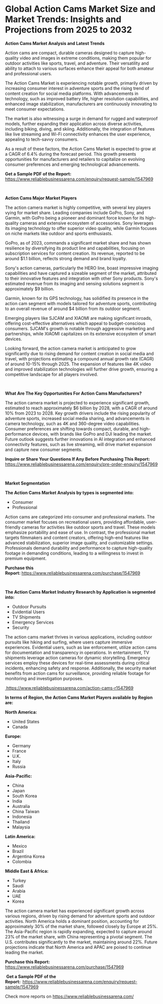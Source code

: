 <p><h1>Global Action Cams Market Size and Market Trends: Insights and Projections from 2025 to 2032</h1></p><p><strong>Action Cams Market Analysis and Latest Trends</strong></p>
<p><p>Action cams are compact, durable cameras designed to capture high-quality video and images in extreme conditions, making them popular for outdoor activities like sports, travel, and adventure. Their versatility and ability to attach to various surfaces enhance their appeal for both amateur and professional users. </p><p>The Action Cams Market is experiencing notable growth, primarily driven by increasing consumer interest in adventure sports and the rising trend of content creation for social media platforms. With advancements in technology, such as improved battery life, higher resolution capabilities, and enhanced image stabilization, manufacturers are continuously innovating to meet consumer expectations. </p><p>The market is also witnessing a surge in demand for rugged and waterproof models, further expanding their application across diverse activities, including biking, diving, and skiing. Additionally, the integration of features like live streaming and Wi-Fi connectivity enhances the user experience, appealing to tech-savvy consumers. </p><p>As a result of these factors, the Action Cams Market is expected to grow at a CAGR of 6.4% during the forecast period. This growth presents opportunities for manufacturers and retailers to capitalize on evolving consumer preferences and emerging technological advancements.</p></p>
<p><strong>Get a Sample PDF of the Report:&nbsp;</strong> <a href="https://www.reliablebusinessarena.com/enquiry/request-sample/1547969?utm_campaign=2532&utm_medium=2&utm_source=Github&utm_content=ia&utm_term=10042025&utm_id=action-cams">https://www.reliablebusinessarena.com/enquiry/request-sample/1547969</a></p>
<p>&nbsp;</p>
<p><strong>Action Cams Major Market Players</strong></p>
<p><p>The action camera market is highly competitive, with several key players vying for market share. Leading companies include GoPro, Sony, and Garmin, with GoPro being a pioneer and dominant force known for its high-quality cameras and extensive ecosystem of accessories. Sony leverages its imaging technology to offer superior video quality, while Garmin focuses on niche markets like outdoor and sports enthusiasts.</p><p>GoPro, as of 2023, commands a significant market share and has shown resilience by diversifying its product line and capabilities, focusing on subscription services for content creation. Its revenue, reported to be around $1.1 billion, reflects strong demand and brand loyalty.</p><p>Sony's action cameras, particularly the HERO line, boast impressive imaging capabilities and have captured a sizeable segment of the market, attributed to their innovative features and integration with other Sony products. Sony's estimated revenue from its imaging and sensing solutions segment is approximately $9 billion.</p><p>Garmin, known for its GPS technology, has solidified its presence in the action cam segment with models tailored for adventure sports, contributing to an overall revenue of around $4 billion from its outdoor segment.</p><p>Emerging players like SJCAM and XIAOMI are making significant inroads, offering cost-effective alternatives which appeal to budget-conscious consumers. SJCAM's growth is notable through aggressive marketing and partnerships, while XIAOMI capitalizes on its extensive ecosystem of smart devices.</p><p>Looking forward, the action camera market is anticipated to grow significantly due to rising demand for content creation in social media and travel, with projections estimating a compound annual growth rate (CAGR) of around 10-15% through 2025. The expansion of features like 4K video and improved stabilization technologies will further drive growth, ensuring a competitive landscape for all players involved.</p></p>
<p>&nbsp;</p>
<p><strong>What Are The Key Opportunities For Action Cams Manufacturers?</strong></p>
<p><p>The action camera market is projected to experience significant growth, estimated to reach approximately $6 billion by 2028, with a CAGR of around 10% from 2023 to 2028. Key growth drivers include the rising popularity of adventure sports, increased social media sharing, and advancements in camera technology, such as 4K and 360-degree video capabilities. Consumer preferences are shifting towards compact, durable, and high-performance devices, with brands like GoPro and DJI leading the market. Future outlook suggests further innovations in AI integration and enhanced connectivity features, such as live streaming, will drive market expansion and capture new consumer segments.</p></p>
<p><strong>Inquire or Share Your Questions If Any Before Purchasing This Report:</strong> <a href="https://www.reliablebusinessarena.com/enquiry/pre-order-enquiry/1547969?utm_campaign=2532&utm_medium=2&utm_source=Github&utm_content=ia&utm_term=10042025&utm_id=action-cams">https://www.reliablebusinessarena.com/enquiry/pre-order-enquiry/1547969</a></p>
<p>&nbsp;</p>
<p><strong>Market Segmentation</strong></p>
<p><strong>The Action Cams Market Analysis by types is segmented into:</strong></p>
<p><ul><li>Consumer</li><li>Professional</li></ul></p>
<p><p>Action cams are categorized into consumer and professional markets. The consumer market focuses on recreational users, providing affordable, user-friendly cameras for activities like outdoor sports and travel. These models emphasize portability and ease of use. In contrast, the professional market targets filmmakers and content creators, offering high-end features like advanced stabilization, superior image quality, and customizable settings. Professionals demand durability and performance to capture high-quality footage in demanding conditions, leading to a willingness to invest in premium equipment.</p></p>
<p><strong>Purchase this Report:&nbsp;</strong><a href="https://www.reliablebusinessarena.com/purchase/1547969?utm_campaign=2532&utm_medium=2&utm_source=Github&utm_content=ia&utm_term=10042025&utm_id=action-cams">https://www.reliablebusinessarena.com/purchase/1547969</a></p>
<p>&nbsp;</p>
<p><strong>The Action Cams Market Industry Research by Application is segmented into:</strong></p>
<p><ul><li>Outdoor Pursuits</li><li>Evidential Users</li><li>TV Shipments</li><li>Emergency Services</li><li>Security</li></ul></p>
<p><p>The action cams market thrives in various applications, including outdoor pursuits like hiking and surfing, where users capture immersive experiences. Evidential users, such as law enforcement, utilize action cams for documentation and transparency in operations. In entertainment, TV shipments leverage action cameras for dynamic storytelling. Emergency services employ these devices for real-time assessments during critical incidents, enhancing safety and response. Additionally, the security market benefits from action cams for surveillance, providing reliable footage for monitoring and investigation purposes.</p></p>
<p><a href="https://www.reliablebusinessarena.com/action-cams-r1547969?utm_campaign=2532&utm_medium=2&utm_source=Github&utm_content=ia&utm_term=10042025&utm_id=action-cams">&nbsp;https://www.reliablebusinessarena.com/action-cams-r1547969</a></p>
<p><strong>In terms of Region, the Action Cams Market Players available by Region are:</strong></p>
<p>
    <p> <strong> North America: </strong>
        <ul>
            <li>United States</li>
            <li>Canada</li>
        </ul>
        </p> 
    <p> <strong> Europe: </strong>
        <ul>
            <li>Germany</li>
            <li>France</li>
            <li>U.K.</li>
            <li>Italy</li>
            <li>Russia</li>
        </ul>
        </p> 
    <p> <strong> Asia-Pacific: </strong>
        <ul>
            <li>China</li>
            <li>Japan</li>
            <li>South Korea</li>
            <li>India</li>
            <li>Australia</li>
            <li>China Taiwan</li>
            <li>Indonesia</li>
            <li>Thailand</li>
            <li>Malaysia</li>
        </ul>
        </p> 
    <p> <strong> Latin America: </strong>
        <ul>
            <li>Mexico</li>
            <li>Brazil</li>
            <li>Argentina Korea</li>
            <li>Colombia</li>
        </ul>
        </p> 
    <p> <strong> Middle East & Africa: </strong>
        <ul>
            <li>Turkey</li>
            <li>Saudi</li>
            <li>Arabia</li>
            <li>UAE</li>
            <li>Korea</li>
        </ul>
    </p>
    </p>
<p><p>The action camera market has experienced significant growth across various regions, driven by rising demand for adventure sports and outdoor activities. North America holds a dominant position, accounting for approximately 30% of the market share, followed closely by Europe at 25%. The Asia-Pacific region is rapidly expanding, expected to capture around 23% of the market share, with China representing a pivotal segment. The U.S. contributes significantly to the market, maintaining around 22%. Future projections indicate that North America and APAC are poised to continue leading the market.</p></p>
<p><strong>Purchase this Report: </strong><a href="https://www.reliablebusinessarena.com/purchase/1547969?utm_campaign=2532&utm_medium=2&utm_source=Github&utm_content=ia&utm_term=10042025&utm_id=action-cams">https://www.reliablebusinessarena.com/purchase/1547969</a></p>
<p>&nbsp;<strong>Get a Sample PDF of the Report:&nbsp;&nbsp;</strong><a href="https://www.reliablebusinessarena.com/enquiry/request-sample/1547969?utm_campaign=2532&utm_medium=2&utm_source=Github&utm_content=ia&utm_term=10042025&utm_id=action-cams">https://www.reliablebusinessarena.com/enquiry/request-sample/1547969</a></p>
<p><strong></strong></p>
<p>Check more reports on <a href="https://www.reliablebusinessarena.com/?utm_campaign=2532&utm_medium=2&utm_source=Github&utm_content=ia&utm_term=10042025&utm_id=action-cams">https://www.reliablebusinessarena.com/</a></p>